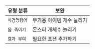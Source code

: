 | **유형 분류**      | **보완**                                              |
|-------------------|---------------------------------------------------------|
| `마검명령어`            | 무기용 아이템 개수 늘리기                         |
| `몹 죽이기`             | 몬스터 개체수 늘리기                              |
| `효과 부여`             | 필요한 포션 추가하기                              |
